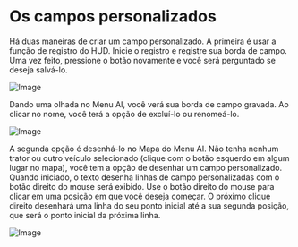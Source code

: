 # Os campos personalizados


Há duas maneiras de criar um campo personalizado.
A primeira é usar a função de registro do HUD.
Inicie o registro e registre sua borda de campo.
Uma vez feito, pressione o botão novamente e você será perguntado se deseja salvá-lo.


![Image](/home/runner/work/CourseplayHelp/CourseplayHelp/recordcustomhelp_0_0_765_510.png)


Dando uma olhada no Menu AI, você verá sua borda de campo gravada.
Ao clicar no nome, você terá a opção de excluí-lo ou renomeá-lo.


![Image](/home/runner/work/CourseplayHelp/CourseplayHelp/donecustomhelp_0_0_765_510.png)


A segunda opção é desenhá-lo no Mapa do Menu AI.
Não tenha nenhum trator ou outro veículo selecionado (clique com o botão esquerdo em algum lugar no mapa), você tem a opção de desenhar um campo personalizado.
Quando iniciado, o texto desenha linhas de campo personalizadas com o botão direito do mouse será exibido.
Use o botão direito do mouse para clicar em uma posição em que você deseja começar.
O próximo clique direito desenhará uma linha do seu ponto inicial até a sua segunda posição, que será o ponto inicial da próxima linha.


![Image](/home/runner/work/CourseplayHelp/CourseplayHelp/drawcustomhelp_0_0_765_510.png)

